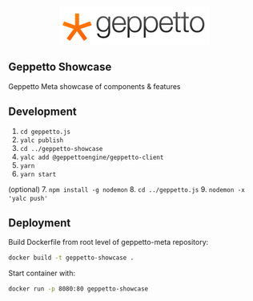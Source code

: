 <p align="center">
  <img src="https://github.com/tarelli/bucket/blob/master/geppetto%20logo.png?raw=true" alt="Geppetto logo"/>
</p>

## Geppetto Showcase

Geppetto Meta showcase of components & features

## Development

1. `cd geppetto.js`
2. `yalc publish`
3. `cd ../geppetto-showcase`   
4. `yalc add @geppettoengine/geppetto-client`   
5. `yarn`
6. `yarn start`

(optional)
7. `npm install -g nodemon`
8. `cd ../geppetto.js`
9. `nodemon -x 'yalc push'`



## Deployment

Build Dockerfile from root level of geppetto-meta repository:

```bash
docker build -t geppetto-showcase .
```

Start container with:

````bash
docker run -p 8080:80 geppetto-showcase 
````
